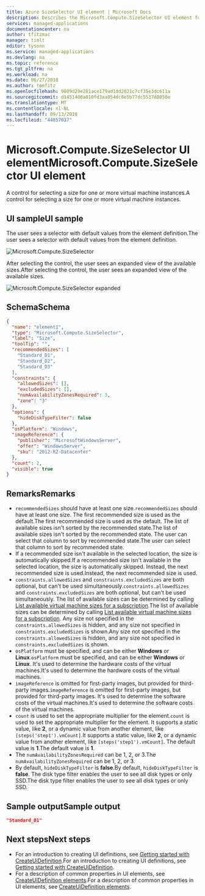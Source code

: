 ```yaml
---
title: Azure SizeSelector UI element | Microsoft Docs
description: Describes the Microsoft.Compute.SizeSelector UI element for Azure portal.
services: managed-applications
documentationcenter: na
author: tfitzmac
manager: timlt
editor: tysonn
ms.service: managed-applications
ms.devlang: na
ms.topic: reference
ms.tgt_pltfrm: na
ms.workload: na
ms.date: 06/27/2018
ms.author: tomfitz
ms.openlocfilehash: 9009d29e281ace179ad1dd2021c7cf35e3dc611a
ms.sourcegitcommit: d1451406a010fd3aa854dc8e5b77dc5537d8050e
ms.translationtype: MT
ms.contentlocale: nl-NL
ms.lasthandoff: 09/13/2018
ms.locfileid: "44857037"
---
```

# <a name="microsoftcomputesizeselector-ui-element"></a><span data-ttu-id="c6b30-103">Microsoft.Compute.SizeSelector UI element</span><span class="sxs-lookup"><span data-stu-id="c6b30-103">Microsoft.Compute.SizeSelector UI element</span></span>
<span data-ttu-id="c6b30-104">A control for selecting a size for one or more virtual machine instances.</span><span class="sxs-lookup"><span data-stu-id="c6b30-104">A control for selecting a size for one or more virtual machine instances.</span></span>

## <a name="ui-sample"></a><span data-ttu-id="c6b30-105">UI sample</span><span class="sxs-lookup"><span data-stu-id="c6b30-105">UI sample</span></span>

<span data-ttu-id="c6b30-106">The user sees a selector with default values from the element definition.</span><span class="sxs-lookup"><span data-stu-id="c6b30-106">The user sees a selector with default values from the element definition.</span></span>

![Microsoft.Compute.SizeSelector](./media/managed-application-elements/microsoft.compute.sizeselector.png)

<span data-ttu-id="c6b30-108">After selecting the control, the user sees an expanded view of the available sizes.</span><span class="sxs-lookup"><span data-stu-id="c6b30-108">After selecting the control, the user sees an expanded view of the available sizes.</span></span>

![Microsoft.Compute.SizeSelector expanded](./media/managed-application-elements/microsoft.compute.sizeselector-expanded.png)

## <a name="schema"></a><span data-ttu-id="c6b30-110">Schema</span><span class="sxs-lookup"><span data-stu-id="c6b30-110">Schema</span></span>
```json
{
  "name": "element1",
  "type": "Microsoft.Compute.SizeSelector",
  "label": "Size",
  "toolTip": "",
  "recommendedSizes": [
    "Standard_D1",
    "Standard_D2",
    "Standard_D3"
  ],
  "constraints": {
    "allowedSizes": [],
    "excludedSizes": [],
    "numAvailabilityZonesRequired": 3,
    "zone": "3"
  },
  "options": {
    "hideDiskTypeFilter": false
  },
  "osPlatform": "Windows",
  "imageReference": {
    "publisher": "MicrosoftWindowsServer",
    "offer": "WindowsServer",
    "sku": "2012-R2-Datacenter"
  },
  "count": 2,
  "visible": true
}
```

## <a name="remarks"></a><span data-ttu-id="c6b30-111">Remarks</span><span class="sxs-lookup"><span data-stu-id="c6b30-111">Remarks</span></span>
- <span data-ttu-id="c6b30-112">`recommendedSizes` should have at least one size.</span><span class="sxs-lookup"><span data-stu-id="c6b30-112">`recommendedSizes` should have at least one size.</span></span> <span data-ttu-id="c6b30-113">The first recommended size is used as the default.</span><span class="sxs-lookup"><span data-stu-id="c6b30-113">The first recommended size is used as the default.</span></span> <span data-ttu-id="c6b30-114">The list of available sizes isn't sorted by the recommended state.</span><span class="sxs-lookup"><span data-stu-id="c6b30-114">The list of available sizes isn't sorted by the recommended state.</span></span> <span data-ttu-id="c6b30-115">The user can select that column to sort by recommended state.</span><span class="sxs-lookup"><span data-stu-id="c6b30-115">The user can select that column to sort by recommended state.</span></span>
- <span data-ttu-id="c6b30-116">If a recommended size isn't available in the selected location, the size is automatically skipped.</span><span class="sxs-lookup"><span data-stu-id="c6b30-116">If a recommended size isn't available in the selected location, the size is automatically skipped.</span></span> <span data-ttu-id="c6b30-117">Instead, the next recommended size is used.</span><span class="sxs-lookup"><span data-stu-id="c6b30-117">Instead, the next recommended size is used.</span></span>
- <span data-ttu-id="c6b30-118">`constraints.allowedSizes` and `constraints.excludedSizes` are both optional, but can't be used simultaneously.</span><span class="sxs-lookup"><span data-stu-id="c6b30-118">`constraints.allowedSizes` and `constraints.excludedSizes` are both optional, but can't be used simultaneously.</span></span> <span data-ttu-id="c6b30-119">The list of available sizes can be determined by calling [List available virtual machine sizes for a subscription](/rest/api/compute/virtualmachines/virtualmachines-list-sizes-region).</span><span class="sxs-lookup"><span data-stu-id="c6b30-119">The list of available sizes can be determined by calling [List available virtual machine sizes for a subscription](/rest/api/compute/virtualmachines/virtualmachines-list-sizes-region).</span></span> <span data-ttu-id="c6b30-120">Any size not specified in the `constraints.allowedSizes` is hidden, and any size not specified in `constraints.excludedSizes` is shown.</span><span class="sxs-lookup"><span data-stu-id="c6b30-120">Any size not specified in the `constraints.allowedSizes` is hidden, and any size not specified in `constraints.excludedSizes` is shown.</span></span>
- <span data-ttu-id="c6b30-121">`osPlatform` must be specified, and can be either **Windows** or **Linux**.</span><span class="sxs-lookup"><span data-stu-id="c6b30-121">`osPlatform` must be specified, and can be either **Windows** or **Linux**.</span></span> <span data-ttu-id="c6b30-122">It's used to determine the hardware costs of the virtual machines.</span><span class="sxs-lookup"><span data-stu-id="c6b30-122">It's used to determine the hardware costs of the virtual machines.</span></span>
- <span data-ttu-id="c6b30-123">`imageReference` is omitted for first-party images, but provided for third-party images.</span><span class="sxs-lookup"><span data-stu-id="c6b30-123">`imageReference` is omitted for first-party images, but provided for third-party images.</span></span> <span data-ttu-id="c6b30-124">It's used to determine the software costs of the virtual machines.</span><span class="sxs-lookup"><span data-stu-id="c6b30-124">It's used to determine the software costs of the virtual machines.</span></span>
- <span data-ttu-id="c6b30-125">`count` is used to set the appropriate multiplier for the element.</span><span class="sxs-lookup"><span data-stu-id="c6b30-125">`count` is used to set the appropriate multiplier for the element.</span></span> <span data-ttu-id="c6b30-126">It supports a static value, like **2**, or a dynamic value from another element, like `[steps('step1').vmCount]`.</span><span class="sxs-lookup"><span data-stu-id="c6b30-126">It supports a static value, like **2**, or a dynamic value from another element, like `[steps('step1').vmCount]`.</span></span> <span data-ttu-id="c6b30-127">The default value is **1**.</span><span class="sxs-lookup"><span data-stu-id="c6b30-127">The default value is **1**.</span></span>
- <span data-ttu-id="c6b30-128">The `numAvailabilityZonesRequired` can be 1, 2, or 3.</span><span class="sxs-lookup"><span data-stu-id="c6b30-128">The `numAvailabilityZonesRequired` can be 1, 2, or 3.</span></span>
- <span data-ttu-id="c6b30-129">By default, `hideDiskTypeFilter` is **false**.</span><span class="sxs-lookup"><span data-stu-id="c6b30-129">By default, `hideDiskTypeFilter` is **false**.</span></span> <span data-ttu-id="c6b30-130">The disk type filter enables the user to see all disk types or only SSD.</span><span class="sxs-lookup"><span data-stu-id="c6b30-130">The disk type filter enables the user to see all disk types or only SSD.</span></span>

## <a name="sample-output"></a><span data-ttu-id="c6b30-131">Sample output</span><span class="sxs-lookup"><span data-stu-id="c6b30-131">Sample output</span></span>
```json
"Standard_D1"
```

## <a name="next-steps"></a><span data-ttu-id="c6b30-132">Next steps</span><span class="sxs-lookup"><span data-stu-id="c6b30-132">Next steps</span></span>
* <span data-ttu-id="c6b30-133">For an introduction to creating UI definitions, see [Getting started with CreateUiDefinition](create-uidefinition-overview.md).</span><span class="sxs-lookup"><span data-stu-id="c6b30-133">For an introduction to creating UI definitions, see [Getting started with CreateUiDefinition](create-uidefinition-overview.md).</span></span>
* <span data-ttu-id="c6b30-134">For a description of common properties in UI elements, see [CreateUiDefinition elements](create-uidefinition-elements.md).</span><span class="sxs-lookup"><span data-stu-id="c6b30-134">For a description of common properties in UI elements, see [CreateUiDefinition elements](create-uidefinition-elements.md).</span></span>
